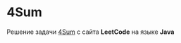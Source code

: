 # 4Sum
Решение задачи [4Sum](https://leetcode.com/problems/4sum/) с сайта **LeetCode** на языке **Java**